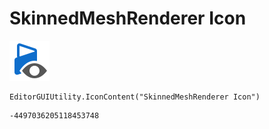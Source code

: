 # SkinnedMeshRenderer Icon
![](/img/SkinnedMeshRenderer%20Icon.png)

``` CSharp
EditorGUIUtility.IconContent("SkinnedMeshRenderer Icon")
```
```
-4497036205118453748
```
